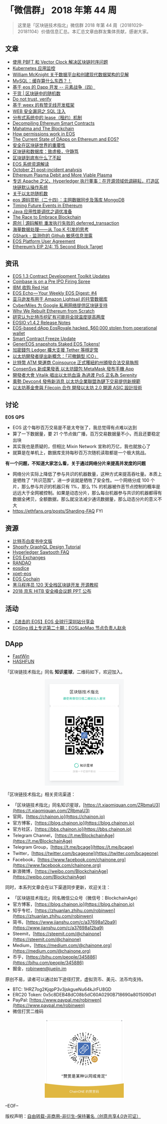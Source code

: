 # 「微信群」 2018 年第 44 周

> 这里是「区块链技术指北」微信群 2018 年第 44 周（20181029-20181104）价值信息汇总。本汇总文章由群友集体贡献，感谢大家。

## 文章

* [使用 PBFT 和 Vector Clock 解决区块链时序问题](https://bbs.chainon.io/d/1857-pbft-vector-clock)
* [Kubernetes 应用监控](https://bbs.chainon.io/d/1858-kubernetes)
* [William McKnight 关于数据平台和创建现代数据架构的见解](https://bbs.chainon.io/d/1859-william-mcknight)
* [MySQL：缓存算什么东西？！](https://bbs.chainon.io/d/1861-mysql)
* [基于 eos 的 Dapp 开发 -- 元素战争（四）](https://bbs.chainon.io/d/1862-eos-dapp)
* [干货 | 区块链中的随机数](https://bbs.chainon.io/d/1863-random)
* [Do not trust, verify](https://bbs.chainon.io/d/1870-do-not-trust-verify)
* [基于 weex 的有赞无线开发框架](https://bbs.chainon.io/d/1871-weex)
* [WEB 安全漏洞之 SQL 注入](https://bbs.chainon.io/d/1872-web-sql)
* [分布式系统中的 lease（租约）机制](https://bbs.chainon.io/d/1873-lease)
* [Decompiling Ethereum Smart Contracts](https://bbs.chainon.io/d/1882-decompiling-ethereum-smart-contracts)
* [Mahatma and The Blockchain](https://bbs.chainon.io/d/1883-mahatma-and-the-blockchain)
* [How permissions work in EOS](https://bbs.chainon.io/d/1885-how-permissions-work-in-eos)
* [The Current State of DApps on Ethereum and EOS?](https://bbs.chainon.io/d/1886-the-current-state-of-dapps-on-ethereum-and-eos)
* [安全在区块链世界的重要性](https://bbs.chainon.io/d/1888-blockchain)
* [区块链和数据库：致虚极，守静笃](https://bbs.chainon.io/d/1891-blockchain-vs-database)
* [区块链到底有什么了不起](https://bbs.chainon.io/d/1892-blockchain)
* [EOS 系统资源解读](https://bbs.chainon.io/d/1893-eos)
* [October 21 post-incident analysis](https://bbs.chainon.io/d/1895-october-21-post-incident-analysis)
* [Ethereum Plasma Debit and More Viable Plasma](https://bbs.chainon.io/d/1898-ethereum-plasma-debit-and-more-viable-plasma)
* [专访 Apache 之父、Hyperledger 执行董事：在开源领域低调耕耘，打造区块链默认操作系统](https://bbs.chainon.io/d/1901-apache-hyperledger)
* [关于以太坊随机数](https://bbs.chainon.io/d/1902-random)
* [eos 源码赏析（二十四）：主网数据同步及落库 MongoDB](https://bbs.chainon.io/d/1903-eos-mongodb)
* [Timing Future Events in Ethereum](https://bbs.chainon.io/d/1906-timing-future-events-in-ethereum)
* [Java 应用性能调优之调优准备](https://bbs.chainon.io/d/1911-java)
* [The Race to Embrace Blockchain](https://bbs.chainon.io/d/1912-the-race-to-embrace-blockchain)
* [原创 | 源码解析 重发执行失败的 deferred_transaction](https://bbs.chainon.io/d/1913-deferred-transaction)
* [海量数据处理——从 Top K 引发的思考](https://bbs.chainon.io/d/1914-top-k)
* [GShark - 监测你的 Github 敏感信息泄露](https://bbs.chainon.io/d/1915-gshark-github)
* [EOS Platform User Agreement](https://bbs.chainon.io/d/1916-eos-platform-user-agreement)
* [Ethereum’s EIP 2/4: 15 Second Block Target](https://bbs.chainon.io/d/1917-ethereum-s-eip-2-4-15-second-block-target)

## 资讯

* [EOS 1.3 Contract Development Toolkit Updates](https://bbs.chainon.io/d/1855-eos-1-3-contract-development-toolkit-updates)
* [Coinbase is on a Pre IPO Firing Spree](https://bbs.chainon.io/d/1856-coinbase-is-on-a-pre-ipo-firing-spree)
* [IBM 收购 Red Hat](https://bbs.chainon.io/d/1860-ibm-red-hat)
* [EOS Echo — Your Weekly EOS Digest: #4](https://bbs.chainon.io/d/1869-eos-echo-your-weekly-eos-digest-4)
* [亚马逊发布用于 Amazon Lightsail 的托管数据库](https://bbs.chainon.io/d/1874-amazon-lightsail)
* [CyberMiles 为 Google 私用网络提供区块链支持](https://bbs.chainon.io/d/1875-cybermiles-google)
* [Why We Rebuilt Ethereum from Scratch](https://bbs.chainon.io/d/1884-why-we-rebuilt-ethereum-from-scratch)
* [研究认为比特币挖矿有可能将全球温度提高两度](https://bbs.chainon.io/d/1887-bitcoin)
* [EOSIO v1.4.2 Release Notes](https://bbs.chainon.io/d/1889-eosio-v1-4-2-release-notes)
* [EOS-based dApp EosRoyale hacked. $60,000 stolen from operational wallet](https://bbs.chainon.io/d/1890-eos-based-dapp-eosroyale-hacked-60-000-stolen-from-operational-wallet)
* [Smart Contract Freeze Update](https://bbs.chainon.io/d/1896-smart-contract-freeze-update)
* [GenerEOS snapshots Staked EOS Tokens!](https://bbs.chainon.io/d/1897-genereos-snapshots-staked-eos-tokens)
* [加密錢包 Ledger 擴大支援 Tether 等穩定幣](https://bbs.chainon.io/d/1899-ledger-tether)
* [以太坊開發者提出新概念：「可撤銷型 ICO」](https://bbs.chainon.io/d/1900-ico)
* [比特幣 ATM 營運商 Coinsource 正式獲紐約州頒發合法交易執照](https://bbs.chainon.io/d/1907-atm-coinsource)
* [ConsenSys 新成果發表 以太坊錢包 MetaMask 發布手機 App](https://bbs.chainon.io/d/1908-consensys-metamask-app)
* [開發者大會 Vitalik 唱出以太坊血淚 為過渡 PoS 正名為 Serenity](https://bbs.chainon.io/d/1909-vitalik-pos-serenity)
* [乘勢 Devcon4 發佈新消息 以太坊企業聯盟為鏈下交易提供新規範](https://bbs.chainon.io/d/1910-devcon4)
* [以太坊基金會與 Filecoin 合作 開發以太坊 2.0 開源 ASIC 設計技術](https://bbs.chainon.io/d/1918-filecoin-2-0-asic)

## 讨论

**EOS QPS**

* EOS 这个每秒百万交易是不是太夸张了，我总觉得有点难以达到
* 算了一下数据量，要 21 个节点做广播，百万交易数据量不小，而且还要稳定出块
* 其实我也是质疑的，但相比 Mixin Network 宣称的万亿，我也就放心了
* 就算是在单机上，数据库支持每秒百万次随机读取都是一个极大挑战。

**有一个问题，不知道大家怎么看，关于通过网络分片来提高并发度的问题**

* 网络分片实际上降低了参与共识的机器数量，这种方式来提高吞吐量。本质上是牺牲了 “共识范围”，进一步说就是牺牲了安全性。一个网络分成 100 个片，那么参与共识的机器只有 1%，那么 1% 的机器被作恶节点控制的概率是远远大于全网被控制。如果是动态分片，那么每台机器参与共识的机器都得有数据全拷贝，全额数据，那么就没法减少通讯数据量，那么动态分片的意义不大
* https://ethfans.org/posts/Sharding-FAQ FYI

## 资源

* [比特币白皮书中文版](https://bbs.chainon.io/d/1864-bitcoin)
* [Shopify GraphQL Design Tutorial](https://bbs.chainon.io/d/1865-shopify-graphql-design-tutorial)
* [Hyperledger Sawtooth FAQ](https://bbs.chainon.io/d/1877-hyperledger-sawtooth-faq)
* [EOS Exchanges](https://bbs.chainon.io/d/1878-eos-exchanges)
* [RANDAO](https://bbs.chainon.io/d/1880-randao)
* [eosdice](https://bbs.chainon.io/d/1876-eosdice)
* [xpet-eos](https://bbs.chainon.io/d/1879-xpet-eos)
* [EOS Cochain](https://bbs.chainon.io/d/1904-eos-cochain)
* [黑马程序员 120 天全栈区块链开发 开源教程](https://bbs.chainon.io/d/1905-120)
* [2018 京东 HITB 安全峰会议题 PPT 公布](https://bbs.chainon.io/d/1919-2018-hitb-ppt)

## 活动

* [【进击的 EOS】EOS 全球行深圳站分享会](https://bbs.chainon.io/d/1867-eos-eos)
* [EOSing 线上专访第二十期：EOSLaoMao 节点负责人赵余](https://bbs.chainon.io/d/1868-eosing-eoslaomao)

## DApp

* [FastWin](https://bbs.chainon.io/d/1866-fastwin)
* [HASHFUN](https://bbs.chainon.io/d/1881-hashfun)

「区块链技术指北」同名 **知识星球**，二维码如下，欢迎加入。

<div align=center><img width="50%" height="50%" src="https://raw.githubusercontent.com/BlockchainOne/WeChat/master/images/ZSXQ.jpg"/></div>

「区块链技术指北」相关资讯渠道：

* 「区块链技术指北」同名知识星球，[https://t.xiaomiquan.com/ZRbmaU3](https://t.xiaomiquan.com/ZRbmaU3)
* 官网，[https://chainon.io](https://chainon.io)
* 官方博客，[https://blog.chainon.io](https://blog.chainon.io)
* 官方社区，[https://bbs.chainon.io](https://bbs.chainon.io)
* Telegram Channel，[https://t.me/BlockchainAge](https://t.me/BlockchainAge)
* Telegram Group，[https://t.me/bcage](https://t.me/bcage)
* Twitter，[https://twitter.com/bcageone](https://twitter.com/bcageone)
* Facebook，[https://www.facebook.com/chainone.org](https://www.facebook.com/chainone.org)
* 新浪微博，[https://weibo.com/BlockchainAge](https://weibo.com/BlockchainAge)

同时，本系列文章会在以下渠道同步更新，欢迎关注：

* 「区块链技术指北」同名微信公众号（微信号：BlockchainAge）
* 官方博客，[https://blog.chainon.io](https://blog.chainon.io)
* 知乎专栏，[https://zhuanlan.zhihu.com/robinwen](https://zhuanlan.zhihu.com/robinwen)
* 简书，[https://www.jianshu.com/c/a37698a12ba9](https://www.jianshu.com/c/a37698a12ba9)
* Steemit，[https://steemit.com/@chainone](https://steemit.com/@chainone)
* Medium，[https://medium.com/@chainone.org](https://medium.com/@chainone.org)
* 币乎，[https://bihu.com/people/345886](https://bihu.com/people/345886)
* 掘金，[robinwen@juejin.im](https://juejin.im/user/5673ccae60b2260ee435f89a/posts)

原创不易，读者可以通过如下途径打赏，虚拟货币、美元、法币均支持。

* BTC: 1HRZ7og2KjqpP3v3jskgueNu64kJrFU8GD
* ERC20 Token: 0x5c8DEB48dC08b5dC60A0290B718690a801509Dd1
* PayPal: [https://www.paypal.me/robinwen](https://www.paypal.me/robinwen)
* 微信打赏二维码

<div align=center><img width="50%" height="50%" src="https://raw.githubusercontent.com/BlockchainOne/WeChat/master/images/WeChat.jpg"/></div>

–EOF–

版权声明：[自由转载-非商用-非衍生-保持署名（创意共享4.0许可证）](http://creativecommons.org/licenses/by-nc-nd/4.0/deed.zh)